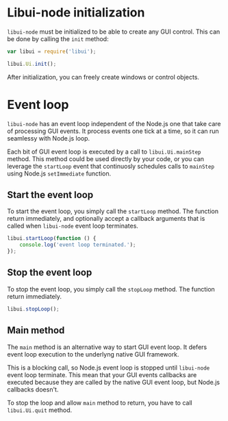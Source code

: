 # Libui-node initialization

`libui-node` must be initialized to be able to create any GUI control.
This can be done by calling the `init` method:

```js
var libui = require('libui');

libui.Ui.init();
```

After initialization, you can freely create windows or control objects.


# Event loop

`libui-node` has an event loop independent  of the Node.js one that take care of processing GUI events. It process events one tick at a time, so it can run seamlessy with Node.js loop.

Each bit of GUI event loop is executed by a call to `libui.Ui.mainStep` method. This method could be used directly by your code, or you can leverage the `startLoop` event that continuosly schedules calls to `mainStep` using Node.js `setImmediate` function.



## Start the event loop

To start the event loop, you simply call the `startLoop` method. The function return immediately, and optionally accept a callback arguments that is called when `libui-node` event loop terminates.


```js
libui.startLoop(function () {
	console.log('event loop terminated.');
});
```

## Stop the event loop

To stop the event loop, you simply call the `stopLoop` method. The function return immediately.

```js
libui.stopLoop();
```

## Main method

The `main` method is an alternative way to start GUI event loop. It defers event loop execution to the underlyng native GUI framework.

This is a blocking call, so Node.js event loop is stopped until `libui-node` event loop terminate.
This mean that your GUI events callbacks are executed because they are called by the native GUI event loop, but Node.js callbacks doesn't.

To stop the loop and allow `main` method to return, you have to call `libui.Ui.quit` method.






